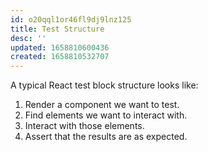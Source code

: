 ```yaml
---
id: o20qql1or46fl9dj9lnz125
title: Test Structure
desc: ''
updated: 1658810600436
created: 1658810532707
---
```


A typical React test block structure looks like:

1. Render a component we want to test.
2. Find elements we want to interact with.
3. Interact with those elements.
4. Assert that the results are as expected.
